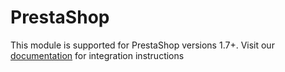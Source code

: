 # PrestaShop
This module is supported for PrestaShop versions 1.7+. 
Visit our [documentation](https://support.bluesnap.com/docs/prestashop-17-setup) for integration instructions
